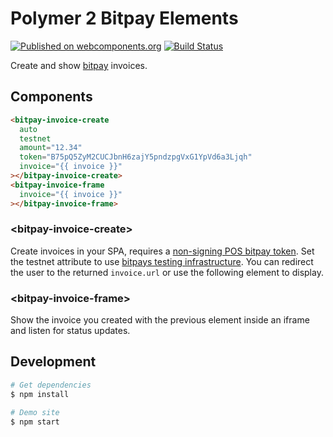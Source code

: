 # Polymer 2 Bitpay Elements

[![Published on webcomponents.org](https://img.shields.io/badge/webcomponents.org-published-blue.svg)](https://www.webcomponents.org/element/morbidick/bitpay-elements)
[![Build Status](https://travis-ci.org/morbidick/bitpay-elements.svg?branch=master)](https://travis-ci.org/morbidick/bitpay-elements)

Create and show [bitpay](https://bitpay.com) invoices.

## Components

<!--
```
<custom-element-demo>
  <template>
    <script src="../webcomponentsjs/webcomponents-lite.js"></script>
    <link rel="import" href="../polymer/lib/elements/dom-bind.html">
    <link rel="import" href="bitpay-invoice-create.html">
    <link rel="import" href="bitpay-invoice-frame.html">
    <dom-bind>
      <template is="dom-bind">
        <next-code-block></next-code-block>
      </template>
    </dom-bind>
  </template>
</custom-element-demo>
```
-->

```html
<bitpay-invoice-create
  auto
  testnet
  amount="12.34"
  token="B75pQ5ZyM2CUCJbnH6zajY5pndzpgVxG1YpVd6a3Ljqh"
  invoice="{{ invoice }}"
></bitpay-invoice-create>
<bitpay-invoice-frame
  invoice="{{ invoice }}"
></bitpay-invoice-frame>
```

### \<bitpay-invoice-create\>

Create invoices in your SPA, requires a [non-signing POS bitpay token](https://bitpay.com/dashboard/merchant/api-tokens). Set the testnet attribute to use [bitpays testing infrastructure](https://bitpay.com/docs/testing). You can redirect the user to the returned `invoice.url` or use the following element to display.

### \<bitpay-invoice-frame\>

Show the invoice you created with the previous element inside an iframe and listen for status updates.

## Development

```bash
# Get dependencies
$ npm install

# Demo site
$ npm start
```
